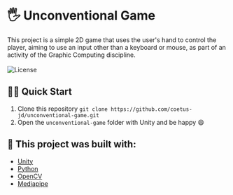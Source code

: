 # 🖐 Unconventional Game

<p align="left">
This project is a simple 2D game that uses the user's hand to control the player, aiming to use an input other than a keyboard or mouse, as part of an activity of the Graphic Computing discipline.
  <br><br>
  <!-- License -->
  <a>
    <img alt="License" src="https://img.shields.io/badge/License-GPL--3.0-green?style=for-the-badge&labelColor=1C1E26&color=61ffca">
  </a>
</p>

## 🏄‍♂️ Quick Start
 1. Clone this repository `git clone https://github.com/coetus-jd/unconventional-game.git`
 2. Open the `unconventional-game` folder with Unity and be happy 😄

## :bricks: This project was built with: 
- [Unity](https://unity.com/)
- [Python](https://www.python.org/)
- [OpenCV](https://opencv.org/)
- [Mediapipe](https://mediapipe.dev/)
